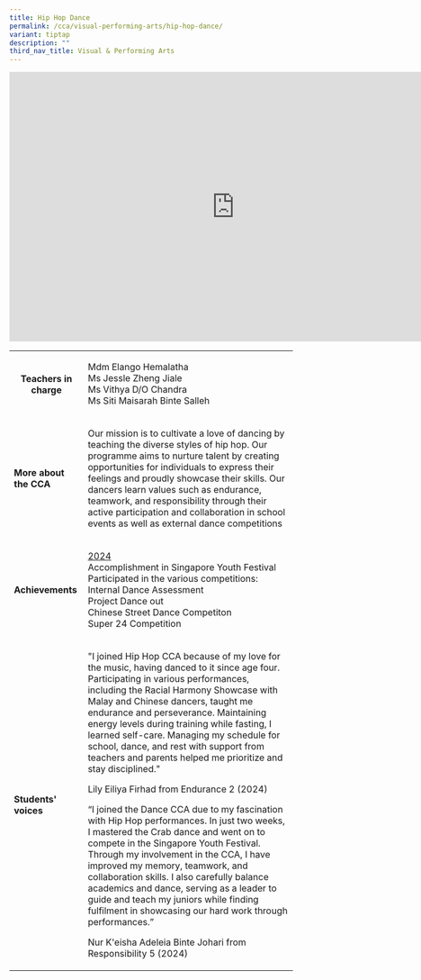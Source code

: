 ```yaml
---
title: Hip Hop Dance
permalink: /cca/visual-performing-arts/hip-hop-dance/
variant: tiptap
description: ""
third_nav_title: Visual & Performing Arts
---
```

<div class="iframe-wrapper">
<iframe height="479" width="800" allowfullscreen="true" frameborder="0" src="https://docs.google.com/presentation/d/e/2PACX-1vSlHWzG9ZKBnjBE2lb_ZNrCEgcp_PgKp8UoxQwQL1HTvUYNhfND1d9OUZdSbrVyJr2JdygONNJSfYUz/embed?start=true&amp;loop=true&amp;delayms=3000"></iframe>
</div>
<table style="minWidth: 50px">
<colgroup>
<col>
<col>
</colgroup>
<tbody>
<tr>
<th rowspan="1" colspan="1">
<p><strong>Teachers in charge</strong>
</p>
<p></p>
</th>
<td rowspan="1" colspan="1">
<p>Mdm Elango Hemalatha
<br>Ms Jessle Zheng Jiale
<br>Ms Vithya D/O Chandra
<br>Ms Siti Maisarah Binte Salleh</p>
</td>
</tr>
<tr>
<td rowspan="1" colspan="1">
<p><strong>More about the CCA</strong>
</p>
</td>
<td rowspan="1" colspan="1">
<p>Our mission is to cultivate a love of dancing by teaching the diverse
styles of hip hop. Our programme aims to nurture talent by creating opportunities
for individuals to express their feelings and proudly showcase their skills.
Our dancers learn values such as endurance, teamwork, and responsibility
through their active participation and collaboration in school events as
well as external dance competitions</p>
</td>
</tr>
<tr>
<td rowspan="1" colspan="1">
<p><strong>Achievements</strong>
</p>
</td>
<td rowspan="1" colspan="1">
<p><u>2024</u>
<br>Accomplishment in Singapore Youth Festival
<br>Participated in the various competitions:
<br>Internal Dance Assessment
<br>Project Dance out
<br>Chinese Street Dance Competiton
<br>Super 24 Competition</p>
</td>
</tr>
<tr>
<td rowspan="1" colspan="1">
<p><strong>Students' voices</strong>
</p>
</td>
<td rowspan="1" colspan="1">
<p>"I joined Hip Hop CCA because of my love for the music, having danced
to it since age four. Participating in various performances, including
the Racial Harmony Showcase with Malay and Chinese dancers, taught me endurance
and perseverance. Maintaining energy levels during training while fasting,
I learned self-care. Managing my schedule for school, dance, and rest with
support from teachers and parents helped me prioritize and stay disciplined."</p>
<p></p>
<p>Lily Eiliya Firhad from Endurance 2 (2024)</p>
<p></p>
<p>“I joined the Dance CCA due to my fascination with Hip Hop performances.
In just two weeks, I mastered the Crab dance and went on to compete in
the Singapore Youth Festival. Through my involvement in the CCA, I have
improved my memory, teamwork, and collaboration skills. I also carefully
balance academics and dance, serving as a leader to guide and teach my
juniors while finding fulfilment in showcasing our hard work through performances.”</p>
<p></p>
<p>Nur K'eisha Adeleia Binte Johari from Responsibility 5 (2024)</p>
</td>
</tr>
</tbody>
</table>
<p></p>